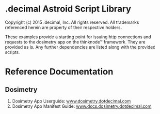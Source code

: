 .decimal Astroid Script Library
===============================

Copyright (c) 2015 .decimal, Inc. All rights reserved.
All trademarks referenced herein are property of their respective
holders.

These examples provide a starting point for issuing http connections and requests to the dosimetry app on the thinknode™ framework. They are provided as is. Any further dependencies are listed along with the provided scripts.

Reference Documentation
=======================

Dosimetry
---------
1. Dosimetry App Userguide: www.dosimetry.dotdecimal.com
2. Dosimetry App Manifest Guide: www.docs.dosimetry.dotdecimal.com
